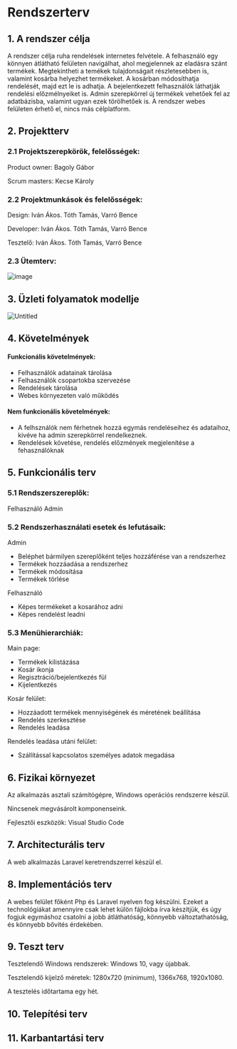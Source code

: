 # Rendszerterv
## 1. A rendszer célja
A rendszer célja ruha rendelések internetes felvétele. A felhasználó egy könnyen átlátható felületen navigálhat, ahol megjelennek az eladásra szánt termékek. Megtekintheti a temékek tulajdonságait részletesebben is, valamint kosárba helyezhet termékeket. A kosárban módosíthatja rendelését, majd ezt le is adhatja. A bejelentkezett felhasználók láthatják rendelési előzmélnyeiket is. Admin szerepkörrel új termékek vehetőek fel az adatbázisba, valamint ugyan ezek törölhetőek is. A rendszer webes felületen érhető el, nincs más célplatform.
## 2. Projektterv
### 2.1 Projektszerepkörök, felelősségek:
Product owner: Bagoly Gábor

Scrum masters: Kecse Károly
### 2.2 Projektmunkások és felelősségek:
Design: Iván Ákos. Tóth Tamás, Varró Bence

Developer: Iván Ákos. Tóth Tamás, Varró Bence

Tesztelő: Iván Ákos. Tóth Tamás, Varró Bence

### 2.3 Ütemterv:
![image](https://user-images.githubusercontent.com/103049058/199763064-5829f004-9d7b-4a69-95ff-584da699eca1.png)

## 3. Üzleti folyamatok modellje
![Untitled](https://user-images.githubusercontent.com/78543866/199767167-20d6600e-c66a-470c-9811-53f201a659bf.png)


## 4. Követelmények
#### Funkcionális követelmények:
- Felhasználók adatainak tárolása
- Felhasználók csopartokba szervezése
- Rendelések tárolása
- Webes környezeten való működés
#### Nem funkcionális követelmények:
- A felhsználók nem férhetnek hozzá egymás rendeléseihez és adataihoz, kivéve ha admin szerepkörrel rendelkeznek.
- Rendelések követése, rendelés előzmények megjelenítése a fehasználóknak
## 5. Funkcionális terv
### 5.1 Rendszerszereplők:
Felhasználó
Admin

### 5.2  Rendszerhasználati esetek és lefutásaik:
Admin
- Beléphet bármilyen szereplőként teljes hozzáférése van a rendszerhez
- Termékek hozzáadása a rendszerhez
- Termékek módosítása
- Termékek törlése

Felhasználó 
- Képes termékeket a kosarához adni
- Képes rendelést leadni

### 5.3 Menühierarchiák:
Main page:
- Termékek kilistázása
- Kosár ikonja
- Regisztráció/bejelentkezés fül
- Kijelentkezés

Kosár felület:
- Hozzáadott termékek mennyiségének és méretének beállítása
- Rendelés szerkesztése
- Rendelés leadása

Rendelés leadása utáni felület:
- Szállítással kapcsolatos személyes adatok megadása

## 6. Fizikai környezet
Az alkalmazás asztali számítógépre, Windows operációs rendszerre készül.

Nincsenek megvásárolt komponenseink.

Fejlesztői eszközök: Visual Studio Code

## 7. Architecturális terv
A web alkalmazás Laravel keretrendszerrel készül el.

## 8. Implementációs terv
A webes felület főként Php és Laravel nyelven fog készülni. Ezeket a technológiákat amennyire csak lehet külön fájlokba írva készítjük, és úgy fogjuk egymáshoz csatolni a jobb átláthatóság, könnyebb változtathatóság, és könnyebb bővítés érdekében.
## 9. Teszt terv
Tesztelendő Windows rendszerek: Windows 10, vagy újabbak.

Tesztelendő kijelző méretek: 1280x720 (minimum), 1366x768, 1920x1080.

A tesztelés időtartama egy hét.

## 10. Telepítési terv
## 11. Karbantartási terv

